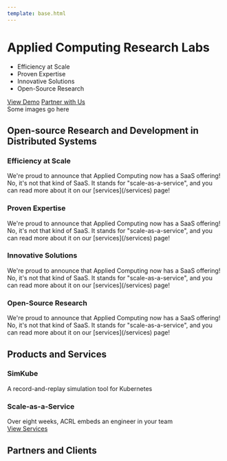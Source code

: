 ```yaml
---
template: base.html
---
```


<div class="hero flex twocols">
  <div>
    <h1>Applied Computing Research Labs</h1>
    <ul>
      <li class="icon scale">Efficiency at Scale</li>
      <li class="icon expertise">Proven Expertise</li>
      <li class="icon solutions">Innovative Solutions</li>
      <li class="icon research">Open-Source Research</li>
    </ul>
    <div class="buttons">
      <a href="">View Demo</a>
      <a class="secondary" href="">Partner with Us</a>
    </div>
  </div>

  <div>
    Some images go here
  </div>
</div>

<section>
  <h2>Open-source Research and Development in Distributed Systems</h2>

  <div class="flex twocols">
    <div class="subsection">
      <h3 class="scale icon">Efficiency at Scale</h3>
      We're proud to announce that Applied Computing now has a SaaS offering!  No, it's not that kind of SaaS.  It stands for
      "scale-as-a-service", and you can read more about it on our [services](/services) page!
    </div>
    <div class="subsection">
      <h3 class="expertise icon">Proven Expertise</h3>
      We're proud to announce that Applied Computing now has a SaaS offering!  No, it's not that kind of SaaS.  It stands for
      "scale-as-a-service", and you can read more about it on our [services](/services) page!
    </div>
    <div class="subsection">
      <h3 class="solutions icon">Innovative Solutions</h3>
      We're proud to announce that Applied Computing now has a SaaS offering!  No, it's not that kind of SaaS.  It stands for
      "scale-as-a-service", and you can read more about it on our [services](/services) page!
    </div>
    <div class="subsection">
      <h3 class="research icon">Open-Source Research</h3>
      We're proud to announce that Applied Computing now has a SaaS offering!  No, it's not that kind of SaaS.  It stands for
      "scale-as-a-service", and you can read more about it on our [services](/services) page!
    </div>
  </div>
  </div>
</section>

<section>
  <h2> Products and Services</h2>
  <div class="flex twocols">
    <div class="subsection">
      <h3>SimKube</h3>
      A record-and-replay simulation tool for Kubernetes
    </div>
    <div class="subsection">
      <h3>Scale-as-a-Service</h3>
      Over eight weeks, ACRL embeds an engineer in your team
    </div>
  </div>
  <div class="buttons center"><a  href="/services">View Services</a></div>
</section>

<section>
  <h2>Partners and Clients</h2>
</section>
